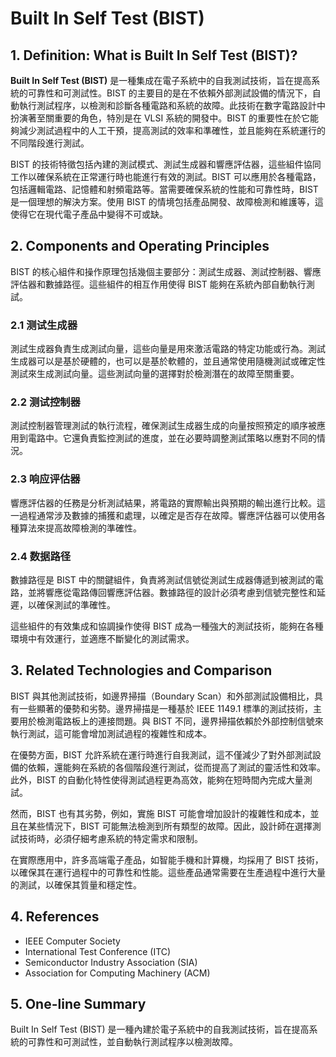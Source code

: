 # Built In Self Test (BIST)

## 1. Definition: What is **Built In Self Test (BIST)**?
**Built In Self Test (BIST)** 是一種集成在電子系統中的自我測試技術，旨在提高系統的可靠性和可測試性。BIST 的主要目的是在不依賴外部測試設備的情況下，自動執行測試程序，以檢測和診斷各種電路和系統的故障。此技術在數字電路設計中扮演著至關重要的角色，特別是在 VLSI 系統的開發中。BIST 的重要性在於它能夠減少測試過程中的人工干預，提高測試的效率和準確性，並且能夠在系統運行的不同階段進行測試。

BIST 的技術特徵包括內建的測試模式、測試生成器和響應評估器，這些組件協同工作以確保系統在正常運行時也能進行有效的測試。BIST 可以應用於各種電路，包括邏輯電路、記憶體和射頻電路等。當需要確保系統的性能和可靠性時，BIST 是一個理想的解決方案。使用 BIST 的情境包括產品開發、故障檢測和維護等，這使得它在現代電子產品中變得不可或缺。

## 2. Components and Operating Principles
BIST 的核心組件和操作原理包括幾個主要部分：測試生成器、測試控制器、響應評估器和數據路徑。這些組件的相互作用使得 BIST 能夠在系統內部自動執行測試。

### 2.1 测试生成器
測試生成器負責生成測試向量，這些向量是用來激活電路的特定功能或行為。測試生成器可以是基於硬體的，也可以是基於軟體的，並且通常使用隨機測試或確定性測試來生成測試向量。這些測試向量的選擇對於檢測潛在的故障至關重要。

### 2.2 测试控制器
測試控制器管理測試的執行流程，確保測試生成器生成的向量按照預定的順序被應用到電路中。它還負責監控測試的進度，並在必要時調整測試策略以應對不同的情況。

### 2.3 响应评估器
響應評估器的任務是分析測試結果，將電路的實際輸出與預期的輸出進行比較。這一過程通常涉及數據的捕獲和處理，以確定是否存在故障。響應評估器可以使用各種算法來提高故障檢測的準確性。

### 2.4 数据路径
數據路徑是 BIST 中的關鍵組件，負責將測試信號從測試生成器傳遞到被測試的電路，並將響應從電路傳回響應評估器。數據路徑的設計必須考慮到信號完整性和延遲，以確保測試的準確性。

這些組件的有效集成和協調操作使得 BIST 成為一種強大的測試技術，能夠在各種環境中有效運行，並適應不斷變化的測試需求。

## 3. Related Technologies and Comparison
BIST 與其他測試技術，如邊界掃描（Boundary Scan）和外部測試設備相比，具有一些顯著的優勢和劣勢。邊界掃描是一種基於 IEEE 1149.1 標準的測試技術，主要用於檢測電路板上的連接問題。與 BIST 不同，邊界掃描依賴於外部控制信號來執行測試，這可能會增加測試過程的複雜性和成本。

在優勢方面，BIST 允許系統在運行時進行自我測試，這不僅減少了對外部測試設備的依賴，還能夠在系統的各個階段進行測試，從而提高了測試的靈活性和效率。此外，BIST 的自動化特性使得測試過程更為高效，能夠在短時間內完成大量測試。

然而，BIST 也有其劣勢，例如，實施 BIST 可能會增加設計的複雜性和成本，並且在某些情況下，BIST 可能無法檢測到所有類型的故障。因此，設計師在選擇測試技術時，必須仔細考慮系統的特定需求和限制。

在實際應用中，許多高端電子產品，如智能手機和計算機，均採用了 BIST 技術，以確保其在運行過程中的可靠性和性能。這些產品通常需要在生產過程中進行大量的測試，以確保其質量和穩定性。

## 4. References
- IEEE Computer Society
- International Test Conference (ITC)
- Semiconductor Industry Association (SIA)
- Association for Computing Machinery (ACM)

## 5. One-line Summary
Built In Self Test (BIST) 是一種內建於電子系統中的自我測試技術，旨在提高系統的可靠性和可測試性，並自動執行測試程序以檢測故障。